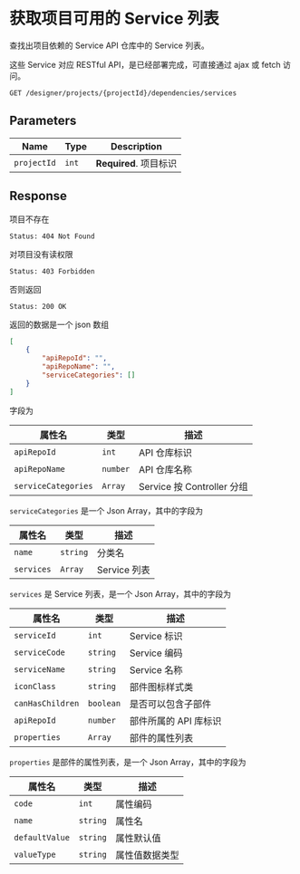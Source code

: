 # 获取项目可用的 Service 列表

查找出项目依赖的 Service API 仓库中的 Service 列表。

这些 Service 对应 RESTful API，是已经部署完成，可直接通过 ajax 或 fetch 访问。

```text
GET /designer/projects/{projectId}/dependencies/services
```

## Parameters

| Name        | Type  | Description            |
| ----------- | ----- | ---------------------- |
| `projectId` | `int` | **Required**. 项目标识 |

## Response

项目不存在

```text
Status: 404 Not Found
```

对项目没有读权限

```text
Status: 403 Forbidden
```

否则返回

```text
Status: 200 OK
```

返回的数据是一个 json 数组

```json
[
    {
        "apiRepoId": "",
        "apiRepoName": "",
        "serviceCategories": []
    }
]
```

字段为

| 属性名              | 类型     | 描述                       |
| ------------------- | -------- | -------------------------- |
| `apiRepoId`         | `int`    | API 仓库标识               |
| `apiRepoName`       | `number` | API 仓库名称               |
| `serviceCategories` | `Array`  | Service 按 Controller 分组 |

`serviceCategories` 是一个 Json Array，其中的字段为

| 属性名     | 类型     | 描述         |
| ---------- | -------- | ------------ |
| `name`     | `string` | 分类名       |
| `services` | `Array`  | Service 列表 |

`services` 是 Service 列表，是一个 Json Array，其中的字段为

| 属性名           | 类型      | 描述                  |
| ---------------- | --------- | --------------------- |
| `serviceId`      | `int`     | Service 标识          |
| `serviceCode`    | `string`  | Service 编码          |
| `serviceName`    | `string`  | Service 名称          |
| `iconClass`      | `string`  | 部件图标样式类        |
| `canHasChildren` | `boolean` | 是否可以包含子部件    |
| `apiRepoId`      | `number`  | 部件所属的 API 库标识 |
| `properties`     | `Array`   | 部件的属性列表        |

`properties` 是部件的属性列表，是一个 Json Array，其中的字段为

| 属性名         | 类型     | 描述           |
| -------------- | -------- | -------------- |
| `code`         | `int`    | 属性编码       |
| `name`         | `string` | 属性名         |
| `defaultValue` | `string` | 属性默认值     |
| `valueType`    | `string` | 属性值数据类型 |

